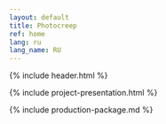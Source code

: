 ```yaml
---
layout: default
title: Photocreep
ref: home
lang: ru
lang_name: RU
---
```


{% include header.html %}

{% include project-presentation.html %}

{% include production-package.md %}
